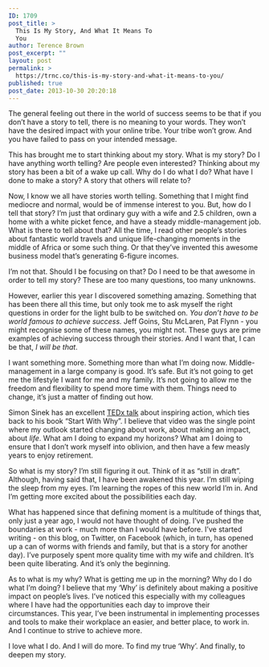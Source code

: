 ```yaml
---
ID: 1709
post_title: >
  This Is My Story, And What It Means To
  You
author: Terence Brown
post_excerpt: ""
layout: post
permalink: >
  https://trnc.co/this-is-my-story-and-what-it-means-to-you/
published: true
post_date: 2013-10-30 20:20:18
---
```

The general feeling out there in the world of success seems to be that if you don’t have a story to tell, there is no meaning to your words. They won’t have the desired impact with your online tribe. Your tribe won’t grow. And you have failed to pass on your intended message.

This has brought me to start thinking about my story. What is my story? Do I have anything worth telling? Are people even interested? Thinking about my story has been a bit of a wake up call. <!--more--> Why do I do what I do? What have I done to make a story? A story that others will relate to?

Now, I know we all have stories worth telling. Something that I might find mediocre and normal, would be of immense interest to you. But, how do I tell that story? I’m just that ordinary guy with a wife and 2.5 children, own a home with a white picket fence, and have a steady middle-management job. What is there to tell about that? All the time, I read other people’s stories about fantastic world travels and unique life-changing moments in the middle of Africa or some such thing. Or that they’ve invented this awesome business model that’s generating 6-figure incomes.

I’m not that. Should I be focusing on that? Do I need to be that awesome in order to tell my story? These are too many questions, too many unknowns.

However, earlier this year I discovered something amazing. Something that has been there all this time, but only took me to ask myself the right questions in order for the light bulb to be switched on. <em>You don’t have to be world famous to achieve success.</em> Jeff Goins, Stu McLaren, Pat Flynn - you might recognise some of these names, you might not. These guys are prime examples of achieving success through their stories. And I want that, I can be that, <em>I will be that</em>.

I want something more. Something more than what I’m doing now. Middle-management in a large company is good. It’s safe. But it’s not going to get me the lifestyle I want for me and my family. It’s not going to allow me the freedom and flexibility to spend more time with them. Things need to change, it’s just a matter of finding out how.

Simon Sinek has an excellent <a href="http://www.ted.com/talks/simon_sinek_how_great_leaders_inspire_action.html">TEDx talk</a> about inspiring action, which ties back to his book “Start With Why”. I believe that video was the single point where my outlook started changing about work, about making an impact, about <em>life</em>. What am I doing to expand my horizons? What am I doing to ensure that I don’t work myself into oblivion, and then have a few measly years to enjoy retirement.

So what is my story? I’m still figuring it out. Think of it as “still in draft”. Although, having said that, I have been awakened this year. I’m still wiping the sleep from my eyes. I’m learning the ropes of this new world I’m in. And I’m getting more excited about the possibilities each day.

What has happened since that defining moment is a multitude of things that, only just a year ago, I would not have thought of doing. I’ve pushed the boundaries at work - much more than I would have before. I’ve started writing - on this blog, on Twitter, on Facebook (which, in turn, has opened up a can of worms with friends and family, but that is a story for another day). I’ve purposely spent more quality time with my wife and children. It’s been quite liberating. And it’s only the beginning.

As to what is my why? What is getting me up in the morning? Why do I do what I’m doing? I believe that my ‘Why’ is definitely about making a positive impact on people’s lives. I’ve noticed this especially with my colleagues where I have had the opportunities each day to improve their circumstances. This year, I’ve been instrumental in implementing processes and tools to make their workplace an easier, and better place, to work in. And I continue to strive to achieve more.

I love what I do. And I will do more. To find my true ‘Why’. And finally, to deepen my story.